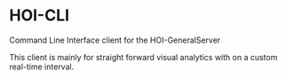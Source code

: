 # HOI-CLI
Command Line Interface client for the HOI-GeneralServer

This client is mainly for straight forward visual analytics with on a custom real-time interval.

